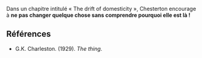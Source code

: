 Dans un chapitre intitulé « The drift of domesticity », Chesterton encourage à **ne pas changer quelque chose sans comprendre pourquoi elle est là !**

## Références

- G.K. Charleston. (1929). _The thing_.

